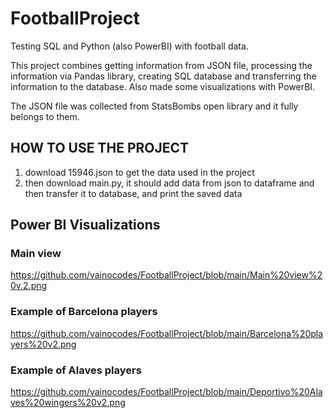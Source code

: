 # FootballProject
Testing SQL and Python (also PowerBI) with football data.

This project combines getting information from JSON file, processing the information via Pandas library, creating SQL database and transferring the information to the database. Also made some visualizations with PowerBI.

The JSON file was collected from StatsBombs open library and it fully belongs to them.


## HOW TO USE THE PROJECT
1. download 15946.json to get the data used in the project
2. then download main.py, it should add data from json to dataframe and then transfer it to database, and print the saved data



## Power BI Visualizations

### Main view
https://github.com/vainocodes/FootballProject/blob/main/Main%20view%20v.2.png

### Example of Barcelona players
https://github.com/vainocodes/FootballProject/blob/main/Barcelona%20players%20v2.png

### Example of Alaves players
https://github.com/vainocodes/FootballProject/blob/main/Deportivo%20Alaves%20wingers%20v2.png
